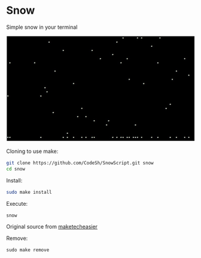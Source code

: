 # Snow
Simple snow in your terminal


![Snow test](https://github.com/CodeSh/SnowScript/raw/master/snow.jpg)


Cloning to use make:
```bash
git clone https://github.com/CodeSh/SnowScript.git snow
cd snow
```

Install:
```bash
sudo make install
```


Execute:
```
snow
```


Original source from [maketecheasier](https://www.maketecheasier.com/10-more-funny-andor-useless-linux-commands/)

Remove:
```
sudo make remove
```
